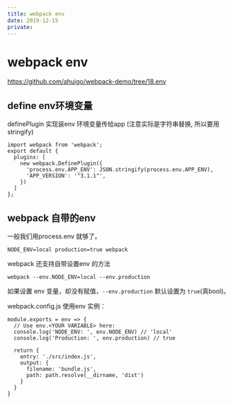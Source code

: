 ```yaml
---
title: webpack env
date: 2019-12-15
private: 
---
```

# webpack env
https://github.com/ahuigo/webpack-demo/tree/18.env

## define env环境变量
definePlugin 实现装env 环境变量传给app (注意实际是字符串替换, 所以要用stringify)

    import webpack from 'webpack';
    export default {
      plugins: [
        new webpack.DefinePlugin({
          'process.env.APP_ENV': JSON.stringify(process.env.APP_ENV),
          'APP_VERSION': '"3.1.1"',
        })
      ]
    };

## webpack 自带的env
一般我们用process.env 就够了。

    NODE_ENV=local production=true webpack

webpack 还支持自带设置env 的方法

    webpack --env.NODE_ENV=local --env.production 

如果设置 env 变量，却没有赋值，`--env.production` 默认设置为 `true`(真bool)。

webpack.config.js 使用env 实例：

    module.exports = env => {
      // Use env.<YOUR VARIABLE> here:
      console.log('NODE_ENV: ', env.NODE_ENV) // 'local'
      console.log('Production: ', env.production) // true

      return {
        entry: './src/index.js',
        output: {
          filename: 'bundle.js',
          path: path.resolve(__dirname, 'dist')
        }
      }
    }

